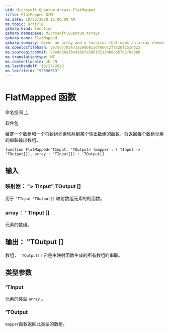 ```yaml
---
uid: Microsoft.Quantum.Arrays.FlatMapped
title: FlatMapped 函数
ms.date: 10/26/2020 12:00:00 AM
ms.topic: article
qsharp.kind: function
qsharp.namespace: Microsoft.Quantum.Arrays
qsharp.name: FlatMapped
qsharp.summary: Given an array and a function that maps an array element to some output array, returns the concatenated output arrays for each array element.
ms.openlocfilehash: 3e75c7703471a2986812df660c2f9328f1536d22
ms.sourcegitcommit: 29e0d88a30e4166fa580132124b0eb57e1f0e986
ms.translationtype: MT
ms.contentlocale: zh-CN
ms.lasthandoff: 10/27/2020
ms.locfileid: "92696519"
---
```

# <a name="flatmapped-function"></a>FlatMapped 函数

命名空间 [：](xref:Microsoft.Quantum.Arrays)

软件包 [](https://nuget.org/packages/)


给定一个数组和一个将数组元素映射到某个输出数组的函数，将返回每个数组元素的串联输出数组。

```qsharp
function FlatMapped<'TInput, 'TOutput> (mapper : ('TInput -> 'TOutput[]), array : 'TInput[]) : 'TOutput[]
```


## <a name="input"></a>输入

### <a name="mapper--tinput---toutput"></a>映射器： "> TInput" TOutput []

用于 `'TInput` `'TOutput[]` 映射数组元素的的函数。


### <a name="array--tinput"></a>array： ' TInput []

元素的数组。



## <a name="output--toutput"></a>输出： "TOutput []

数组， `'TOutput[]` 它是由映射函数生成的所有数组的串联。

## <a name="type-parameters"></a>类型参数

### <a name="tinput"></a>'TInput

元素的类型 `array` 。
### <a name="toutput"></a>'TOutput

`mapper`函数返回此类型的数组。